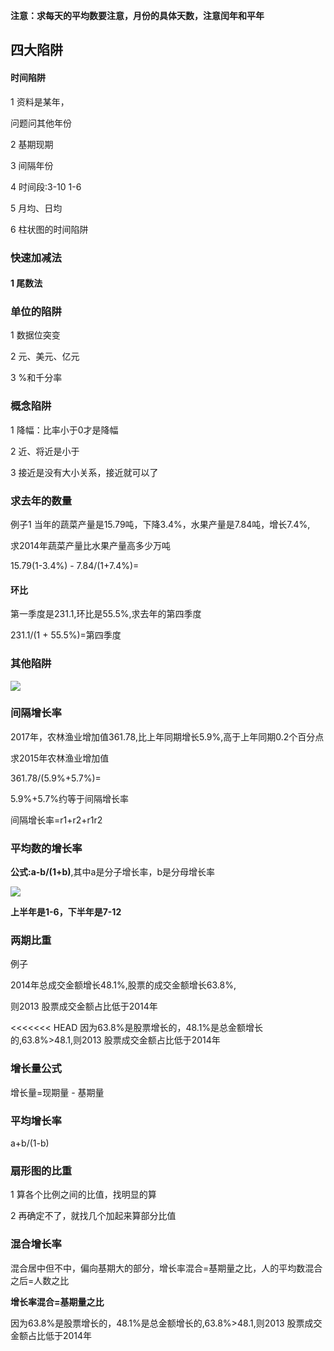 **注意：求每天的平均数要注意，月份的具体天数，注意闰年和平年**

## 四大陷阱

#### 时间陷阱

1 资料是某年，

问题问其他年份

2 基期现期

3 间隔年份

4 时间段:3-10  1-6

5 月均、日均

6 柱状图的时间陷阱

### 快速加减法

#### 1 尾数法



### 单位的陷阱

1 数据位突变

2 元、美元、亿元

3 %和千分率

### 概念陷阱

1 降幅：比率小于0才是降幅

2 近、将近是小于

3 接近是没有大小关系，接近就可以了

### 求去年的数量

例子1 当年的蔬菜产量是15.79吨，下降3.4%，水果产量是7.84吨，增长7.4%,

求2014年蔬菜产量比水果产量高多少万吨

15.79(1-3.4%) - 7.84/(1+7.4%)=

#### 环比

第一季度是231.1,环比是55.5%,求去年的第四季度

231.1/(1 +  55.5%)=第四季度

### 其他陷阱

![](F:\workspace\idea\study\study\note\images\其他陷阱-很相似的词.png)

### 间隔增长率

2017年，农林渔业增加值361.78,比上年同期增长5.9%,高于上年同期0.2个百分点

求2015年农林渔业增加值

361.78/(5.9%+5.7%)=

5.9%+5.7%约等于间隔增长率

间隔增长率=r1+r2+r1r2

### 平均数的增长率

**公式:a-b/(1+b)**,其中a是分子增长率，b是分母增长率

![](F:\workspace\idea\study\study\note\images\平均增长率.png)



**上半年是1-6，下半年是7-12**

### 两期比重

例子

2014年总成交金额增长48.1%,股票的成交金额增长63.8%,

则2013 股票成交金额占比低于2014年

<<<<<<< HEAD
因为63.8%是股票增长的，48.1%是总金额增长的,63.8%>48.1,则2013 股票成交金额占比低于2014年

### 增长量公式

增长量=现期量 - 基期量

###  平均增长率

a+b/(1-b)

### 扇形图的比重

1 算各个比例之间的比值，找明显的算

2 再确定不了，就找几个加起来算部分比值

### 混合增长率

混合居中但不中，偏向基期大的部分，增长率混合=基期量之比，人的平均数混合之后=人数之比

**增长率混合=基期量之比**




因为63.8%是股票增长的，48.1%是总金额增长的,63.8%>48.1,则2013 股票成交金额占比低于2014年

>>>>>>
